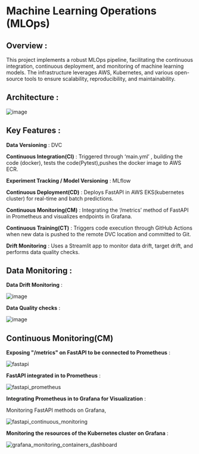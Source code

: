 # Machine Learning Operations (MLOps)


## Overview :
This project implements a robust MLOps pipeline, facilitating the continuous integration, continuous deployment, and monitoring of machine learning models. The infrastructure leverages AWS, Kubernetes, and various open-source tools to ensure scalability, reproducibility, and maintainability.



## Architecture :

![image](https://github.com/Chandru-21/MLOps_Project/assets/64595758/123511be-fe66-424d-8776-513b908840fe)

## Key Features :

**Data Versioning** : DVC

**Continuous Integration(CI)** : Triggered through ‘main.yml’ , building the code (docker), tests the code(Pytest),pushes the docker image to AWS ECR. 

**Experiment Tracking / Model Versioning** : MLflow 

**Continuous Deployment(CD)** : Deploys FastAPI in AWS EKS(kubernetes cluster) for real-time and batch predictions. 

**Continuous Monitoring(CM)** : Integrating the ‘/metrics’ method of  FastAPI in Prometheus and visualizes endpoints in Grafana.  

**Continuous Training(CT)** : Triggers code execution through GitHub Actions when new data is pushed to the remote DVC location and committed to Git. 

**Drift Monitoring** : Uses a Streamlit app to monitor data drift, target drift, and performs data quality checks.






## Data Monitoring :

**Data Drift Monitoring** :

![image](https://github.com/Chandru-21/MLOps_Project/assets/64595758/af0df23d-9980-4ee4-94c0-ddebdb923237)

**Data Quality checks** :

![image](https://github.com/Chandru-21/MLOps_Project/assets/64595758/c1c62d64-9b69-4ca7-ba45-45ae226a7620)


## Continuous Monitoring(CM)

**Exposing "/metrics" on FastAPI to be connected to Prometheus** :

![fastapi](https://github.com/Chandru-21/MLOps_Project/assets/64595758/09b18b44-8cb1-4a86-9172-c79082cb77c8)

**FastAPI integrated in to Prometheus** :

![fastapi_prometheus](https://github.com/Chandru-21/MLOps_Project/assets/64595758/4b21c089-bef3-4e39-b5e1-04cb8e026345)

**Integrating Prometheus in to Grafana for Visualization** :

Monitoring FastAPI methods on Grafana,

![fastapi_continuous_monitoring](https://github.com/Chandru-21/MLOps_Project/assets/64595758/930f0a9a-352f-41f9-8106-9b6735af8ce4)

**Monitoring the resources of the Kubernetes cluster on Grafana** :

![grafana_monitoring_containers_dashboard](https://github.com/Chandru-21/MLOps_Project/assets/64595758/d046d9f9-1477-4975-9041-f4aa128bb0f3)











